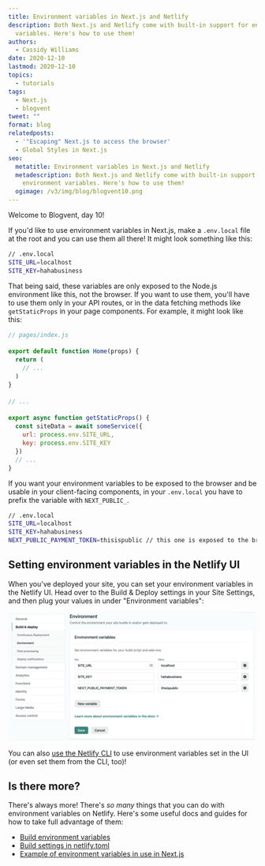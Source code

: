 ```yaml
---
title: Environment variables in Next.js and Netlify
description: Both Next.js and Netlify come with built-in support for environment
  variables. Here's how to use them!
authors:
  - Cassidy Williams
date: 2020-12-10
lastmod: 2020-12-10
topics:
  - tutorials
tags:
  - Next.js
  - blogvent
tweet: ""
format: blog
relatedposts:
  - '"Escaping" Next.js to access the browser'
  - Global Styles in Next.js
seo:
  metatitle: Environment variables in Next.js and Netlify
  metadescription: Both Next.js and Netlify come with built-in support for
    environment variables. Here's how to use them!
  ogimage: /v3/img/blog/blogvent10.png
---
```




Welcome to Blogvent, day 10!

If you'd like to use environment variables in Next.js, make a `.env.local` file at the root and you can use them all there! It might look something like this:

```bash
// .env.local
SITE_URL=localhost
SITE_KEY=hahabusiness
```

That being said, these variables are only exposed to the Node.js environment like this, not the browser. If you want to use them, you'll have to use them only in your API routes, or in the data fetching methods like `getStaticProps` in your page components. For example, it might look like this:

```jsx
// pages/index.js

export default function Home(props) {
  return (
    // ...
  )
}

// ...

export async function getStaticProps() {
  const siteData = await someService({
  	url: process.env.SITE_URL,
    key: process.env.SITE_KEY
  })
  // ...
}
```

If you want your environment variables to be exposed to the browser and be usable in your client-facing components, in your `.env.local` you have to prefix the variable with `NEXT_PUBLIC_`.

```bash
// .env.local
SITE_URL=localhost
SITE_KEY=hahabusiness
NEXT_PUBLIC_PAYMENT_TOKEN=thisispublic // this one is exposed to the browser
```

## Setting environment variables in the Netlify UI

When you've deployed your site, you can set your environment variables in the Netlify UI. Head over to the Build & Deploy settings in your Site Settings, and then plug your values in under "Environment variables":

![Environment Variables in the UI](/v3/img/blog/envnext.png "Environment Variables in the UI")

You can also [use the Netlify CLI](https://docs.netlify.com/cli/get-started/#link-with-an-environment-variable) to use environment variables set in the UI (or even set them from the CLI, too)!

## Is there more?

There's always more! There's *so many* things that you can do with environment variables on Netlify. Here's some useful docs and guides for how to take full advantage of them:

* [Build environment variables](https://docs.netlify.com/configure-builds/environment-variables/?utm_source=blog&utm_medium=envvars-cs&utm_campaign=devex)
* [Build settings in netlify.toml](https://docs.netlify.com/configure-builds/file-based-configuration/?utm_source=blog&utm_medium=envvartoml-cs&utm_campaign=devex#build-settings)
* [Example of environment variables in use in Next.js](https://github.com/cassidoo/next-adventure/blob/master/functions/get-character.js#L21-L24)


